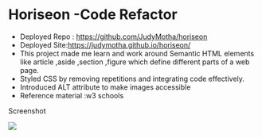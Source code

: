  # Horiseon -Code Refactor
 
 * Deployed Repo : https://github.com/JudyMotha/horiseon
 * Deployed Site:https://judymotha.github.io/horiseon/
* This project  made me learn and work around Semantic HTML elements like article ,aside ,section ,figure which define different parts of a web page.
* Styled CSS  by removing repetitions and integrating code effectively.
* Introduced ALT attribute to make images accessible
* Reference material :w3 schools

Screenshot

<img src="./Horiseon.JPEG">
